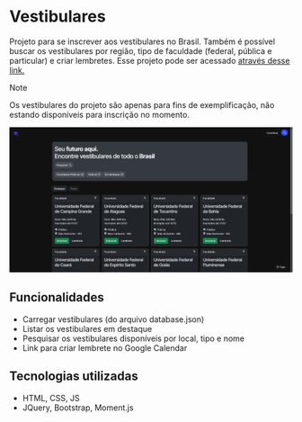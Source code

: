 # Vestibulares

<!-- Description -->
Projeto para se inscrever aos vestibulares no Brasil. Também é possível buscar os vestibulares por região, tipo de faculdade (federal, pública e particular) e criar lembretes. Esse projeto pode ser acessado [através desse link.][link-projeto]

> [!NOTE]
> Os vestibulares do projeto são apenas para fins de exemplificação, não estando disponíveis para inscrição no momento.

<!-- IMG -->
![Imagem de exemplo do projeto][img-exemplo-projeto]

## Funcionalidades

- Carregar vestibulares (do arquivo database.json)
- Listar os vestibulares em destaque
- Pesquisar os vestibulares disponíveis por local, tipo e nome
- Link para criar lembrete no Google Calendar

## Tecnologias utilizadas

- HTML, CSS, JS
- JQuery, Bootstrap, Moment.js

<!-- Variables -->
[img-exemplo-projeto]: ./assets/img/example.png
[link-projeto]: https://gabriersdev.github.io/vestibulares
